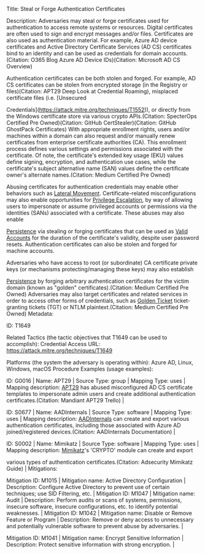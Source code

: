 Title: Steal or Forge Authentication Certificates

Description: Adversaries may steal or forge certificates used for authentication to access remote systems or resources. Digital certificates are often used to sign and encrypt messages and/or files. Certificates are also used as authentication material. For example, Azure AD device certificates and Active Directory Certificate Services (AD CS) certificates bind to an identity and can be used as credentials for domain accounts.(Citation: O365 Blog Azure AD Device IDs)(Citation: Microsoft AD CS Overview)

Authentication certificates can be both stolen and forged. For example, AD CS certificates can be stolen from encrypted storage (in the Registry or files)(Citation: APT29 Deep Look at Credential Roaming), misplaced certificate files (i.e. [Unsecured

Credentials](https://attack.mitre.org/techniques/T1552)), or directly from the Windows certificate store via various crypto APIs.(Citation: SpecterOps Certified Pre Owned)(Citation: GitHub CertStealer)(Citation: GitHub GhostPack Certificates) With appropriate enrollment rights, users and/or machines within a domain can also request and/or manually renew certificates from enterprise certificate authorities (CA). This enrollment process defines various settings and permissions associated with the certificate. Of note, the certificate's extended key usage (EKU) values define signing, encryption, and authentication use cases, while the certificate's subject alternative name (SAN) values define the certificate owner's alternate names.(Citation: Medium Certified Pre Owned)

Abusing certificates for authentication credentials may enable other behaviors such as [Lateral Movement](https://attack.mitre.org/tactics/TA0008). Certificate-related misconfigurations may also enable opportunities for [Privilege Escalation](https://attack.mitre.org/tactics/TA0004), by way of allowing users to impersonate or assume privileged accounts or permissions via the identities (SANs) associated with a certificate. These abuses may also enable

[Persistence](https://attack.mitre.org/tactics/TA0003) via stealing or forging certificates that can be used as [Valid Accounts](https://attack.mitre.org/techniques/T1078) for the duration of the certificate's validity, despite user password resets. Authentication certificates can also be stolen and forged for machine accounts.

Adversaries who have access to root (or subordinate) CA certificate private keys (or mechanisms protecting/managing these keys) may also establish

[Persistence](https://attack.mitre.org/tactics/TA0003) by forging arbitrary authentication certificates for the victim domain (known as "golden" certificates).(Citation: Medium Certified Pre Owned) Adversaries may also target certificates and related services in order to access other forms of credentials, such as [Golden Ticket](https://attack.mitre.org/techniques/T1558/001) ticket-granting tickets (TGT) or NTLM plaintext.(Citation: Medium Certified Pre Owned) Metadata:

ID: T1649

Related Tactics (the tactic objectives that T1649 can be used to accomplish): Credential Access URL: https://attack.mitre.org/techniques/T1649

Platforms (the system the adversary is operating within): Azure AD, Linux, Windows, macOS Procedure Examples (usage examples):

ID: G0016 | Name: APT29 | Source Type: group | Mapping Type: uses | Mapping description: [APT29](https://attack.mitre.org/groups/G0016) has abused misconfigured AD CS certificate templates to impersonate admin users and create additional authentication certificates.(Citation: Mandiant APT29 Trello) |

ID: S0677 | Name: AADInternals | Source Type: software | Mapping Type: uses | Mapping description: [AADInternals](https://attack.mitre.org/software/S0677) can create and export various authentication certificates, including those associated with Azure AD joined/registered devices.(Citation: AADInternals Documentation) |

ID: S0002 | Name: Mimikatz | Source Type: software | Mapping Type: uses | Mapping description: [Mimikatz](https://attack.mitre.org/software/S0002)'s 'CRYPTO' module can create and export

various types of authentication certificates.(Citation: Adsecurity Mimikatz Guide) | Mitigations:

Mitigation ID: M1015 | Mitigation name: Active Directory Configuration | Description: Configure Active Directory to prevent use of certain techniques; use SID Filtering, etc. | Mitigation ID: M1047 | Mitigation name: Audit | Description: Perform audits or scans of systems, permissions, insecure software, insecure configurations, etc. to identify potential weaknesses. | Mitigation ID: M1042 | Mitigation name: Disable or Remove Feature or Program | Description: Remove or deny access to unnecessary and potentially vulnerable software to prevent abuse by adversaries. |

Mitigation ID: M1041 | Mitigation name: Encrypt Sensitive Information | Description: Protect sensitive information with strong encryption. |